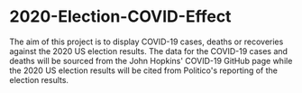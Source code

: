 # 2020-Election-COVID-Effect
The aim of this project is to display COVID-19 cases, deaths or recoveries against the 2020 US election results.  The data for the COVID-19 cases and deaths will be sourced from the John Hopkins' COVID-19 GitHub page while the 2020 US election results will be cited from Politico's reporting of the election results.
